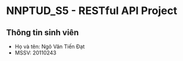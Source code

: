 # NNPTUD_S5 - RESTful API Project

## Thông tin sinh viên
- Họ và tên: Ngô Văn Tiến Đạt
- MSSV: 20110243
